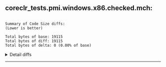## coreclr_tests.pmi.windows.x86.checked.mch:

```

Summary of Code Size diffs:
(Lower is better)

Total bytes of base: 19115
Total bytes of diff: 19115
Total bytes of delta: 0 (0.00% of base)
```
<details>

<summary>Detail diffs</summary>

```


0 total files with Code Size differences (0 improved, 0 regressed), 1 unchanged.

0 total methods with Code Size differences (0 improved, 0 regressed), 1 unchanged.

```

</details>

--------------------------------------------------------------------------------

